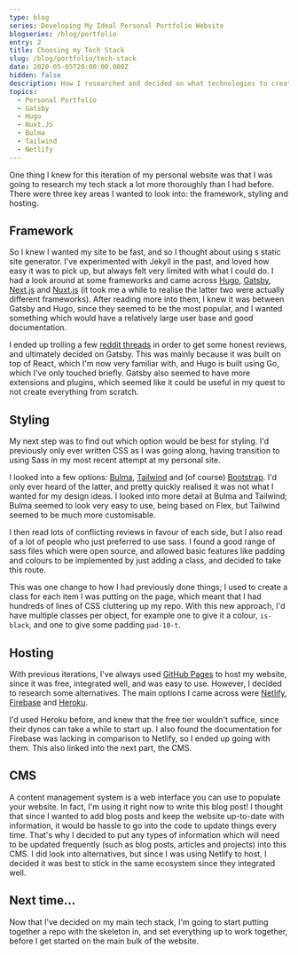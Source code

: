 ```yaml
---
type: blog
series: Developing My Ideal Personal Portfolio Website
blogseries: /blog/portfolio
entry: 2
title: Choosing my Tech Stack
slug: /blog/portfolio/tech-stack
date: 2020-05-05T20:00:00.000Z
hidden: false
description: How I researched and decided on what technologies to create this site with
topics:
  - Personal Portfolio
  - Gatsby
  - Hugo
  - Nuxt.JS
  - Bulma
  - Tailwind
  - Netlify
---
```


One thing I knew for this iteration of my personal website was that I was going to research my tech stack a lot more thoroughly than I had before. There were three key areas I wanted to look into: the framework, styling and hosting.

## Framework

So I knew I wanted my site to be fast, and so I thought about using s static site generator. I've experimented with Jekyll in the past, and loved how easy it was to pick up, but always felt very limited with what I could do. I had a look around at some frameworks and came across [Hugo](https://gohugo.io/), [Gatsby](https://www.gatsbyjs.org/), [Next.js](https://nextjs.org/) and [Nuxt.js](https://nuxtjs.org/) (it took me a while to realise the latter two were actually different frameworks). After reading more into them, I knew it was between Gatsby and Hugo, since they seemed to be the most popular, and I wanted something which would have a relatively large user base and good documentation.

I ended up trolling a few [reddit threads](https://www.reddit.com/r/webdev/comments/b0j9rs/infographic_gatsby_vs_hugo_vs_jekyll/) in order to get some honest reviews, and ultimately decided on Gatsby. This was mainly because it was built on top of React, which I'm now very familiar with, and Hugo is built using Go, which I've only touched briefly. Gatsby also seemed to have more extensions and plugins, which seemed like it could be useful in my quest to not create everything from scratch.

## Styling

My next step was to find out which option would be best for styling. I'd previously only ever written CSS as I was going along, having transition to using Sass in my most recent attempt at my personal site.

I looked into a few options: [Bulma](https://bulma.io/), [Tailwind](https://tailwindcss.com/) and (of course) [Bootstrap](https://getbootstrap.com/). I'd only ever heard of the latter, and pretty quickly realised it was not what I wanted for my design ideas. I looked into more detail at Bulma and Tailwind; Bulma seemed to look very easy to use, being based on Flex, but Tailwind seemed to be much more customisable.

I then read lots of conflicting reviews in favour of each side, but I also read of a lot of people who just preferred to use sass. I found a good range of sass files which were open source, and allowed basic features like padding and colours to be implemented by just adding a class, and decided to take this route.

This was one change to how I had previously done things; I used to create a class for each item I was putting on the page, which meant that I had hundreds of lines of CSS cluttering up my repo. With this new approach, I'd have multiple classes per object, for example one to give it a colour, `is-black`, and one to give some padding `pad-10-t`.

## Hosting

With previous iterations, I've always used [GitHub Pages](https://pages.github.com/) to host my website, since it was free, integrated well, and was easy to use. However, I decided to research some alternatives. The main options I came across were [Netlify](https://www.netlify.com/), [Firebase](https://firebase.google.com/docs/hosting) and [Heroku](https://www.heroku.com/about).

I'd used Heroku before, and knew that the free tier wouldn't suffice, since their dynos can take a while to start up. I also found the documentation for Firebase was lacking in comparison to Netlify, so I ended up going with them. This also linked into the next part, the CMS.

## CMS

A content management system is a web interface you can use to populate your website. In fact, I'm using it right now to write this blog post! I thought that since I wanted to add blog posts and keep the website up-to-date with information, it would be hassle to go into the code to update things every time. That's why I decided to put any types of information which will need to be updated frequently (such as blog posts, articles and projects) into this CMS. I did look into alternatives, but since I was using Netlify to host, I decided it was best to stick in the same ecosystem since they integrated well.

## Next time...

Now that I've decided on my main tech stack, I'm going to start putting together a repo with the skeleton in, and set everything up to work together, before I get started on the main bulk of the website.
